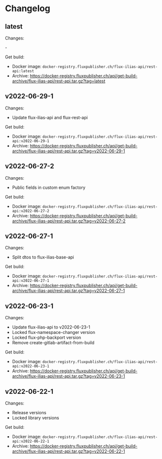 # Changelog

## latest

Changes:

\-

Get build:

- Docker image: `docker-registry.fluxpublisher.ch/flux-ilias-api/rest-api:latest`
- Archive: https://docker-registry.fluxpublisher.ch/api/get-build-archive/flux-ilias-api/rest-api.tar.gz?tag=latest

## v2022-06-29-1

Changes:

- Update flux-ilias-api and flux-rest-api

Get build:

- Docker image: `docker-registry.fluxpublisher.ch/flux-ilias-api/rest-api:v2022-06-29-1`
- Archive: https://docker-registry.fluxpublisher.ch/api/get-build-archive/flux-ilias-api/rest-api.tar.gz?tag=v2022-06-29-1

## v2022-06-27-2

Changes:

- Public fields in custom enum factory

Get build:

- Docker image: `docker-registry.fluxpublisher.ch/flux-ilias-api/rest-api:v2022-06-27-2`
- Archive: https://docker-registry.fluxpublisher.ch/api/get-build-archive/flux-ilias-api/rest-api.tar.gz?tag=v2022-06-27-2

## v2022-06-27-1

Changes:

- Split dtos to flux-ilias-base-api

Get build:

- Docker image: `docker-registry.fluxpublisher.ch/flux-ilias-api/rest-api:v2022-06-27-1`
- Archive: https://docker-registry.fluxpublisher.ch/api/get-build-archive/flux-ilias-api/rest-api.tar.gz?tag=v2022-06-27-1

## v2022-06-23-1

Changes:

- Update flux-ilias-api to v2022-06-23-1
- Locked flux-namespace-changer version
- Locked flux-php-backport version
- Remove create-gitlab-artifact-from-build

Get build:

- Docker image: `docker-registry.fluxpublisher.ch/flux-ilias-api/rest-api:v2022-06-23-1`
- Archive: https://docker-registry.fluxpublisher.ch/api/get-build-archive/flux-ilias-api/rest-api.tar.gz?tag=v2022-06-23-1

## v2022-06-22-1

Changes:

- Release versions
- Locked library versions

Get build:

- Docker image: `docker-registry.fluxpublisher.ch/flux-ilias-api/rest-api:v2022-06-22-1`
- Archive: https://docker-registry.fluxpublisher.ch/api/get-build-archive/flux-ilias-api/rest-api.tar.gz?tag=v2022-06-22-1
